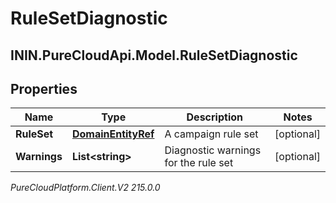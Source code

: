 # RuleSetDiagnostic

## ININ.PureCloudApi.Model.RuleSetDiagnostic

## Properties

|Name | Type | Description | Notes|
|------------ | ------------- | ------------- | -------------|
| **RuleSet** | [**DomainEntityRef**](DomainEntityRef) | A campaign rule set | [optional] |
| **Warnings** | **List&lt;string&gt;** | Diagnostic warnings for the rule set | [optional] |



_PureCloudPlatform.Client.V2 215.0.0_
